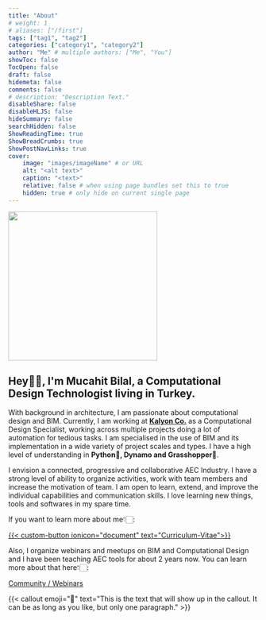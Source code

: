 ```yaml
---
title: "About"
# weight: 1
# aliases: ["/first"]
tags: ["tag1", "tag2"]
categories: ["category1", "category2"]
author: "Me" # multiple authors: ["Me", "You"]
showToc: false
TocOpen: false
draft: false
hidemeta: false
comments: false
# description: "Description Text."
disableShare: false
disableHLJS: false
hideSummary: false
searchHidden: false
ShowReadingTime: true
ShowBreadCrumbs: true
ShowPostNavLinks: true
cover:
    image: "images/imageName" # or URL
    alt: "<alt text>"
    caption: "<text>"
    relative: false # when using page bundles set this to true
    hidden: true # only hide on current single page
---
```

<img src="/images/about/profile.jpg" width=300px  >

## Hey👋🏻, I'm Mucahit Bilal, a Computational Design Technologist living in Turkey.

With background in architecture, I am passionate about computational design and BIM. Currently, I am working at **[Kalyon Co.](https://kalyonholding.com/Home)** as a Computational Design Specialist, working across multiple projects doing a lot of automation for tedious tasks. I am specialised in the use of BIM and its implementation in a wide variety of project scales and types. I have a high level of understanding in **Python🐍, Dynamo and Grasshopper🦗**. 

I envision a connected, progressive and collaborative AEC Industry. I have a strong level of ability to organize activities, work with team members and increase the motivation of team. I am open to learn, extend, and improve the individual capabilities and communication skills. I love learning new things, tools and softwares in my spare time.

If you want to learn more about me👇🏻:

<a href="/cv/">
    {{< custom-button ionicon="document" text="Curriculum-Vitae">}}
</a>

Also, I organize webinars and meetups on BIM and Computational Design and I have been teaching AEC tools for about 2 years now. You can learn more about that here👇🏻:

[Community / Webinars](https://www.notion.so/Community-Webinars-1d60dbb816bd4797954b6bc13c038bbd)

{{< callout emoji="💯" text="This is the text that will show up in the callout. It can be as long as you like, but only one paragraph." >}}

